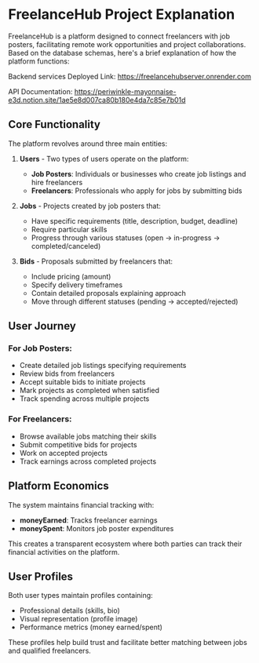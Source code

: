 # FreelanceHub Project Explanation

FreelanceHub is a platform designed to connect freelancers with job posters, facilitating remote work opportunities and project collaborations. Based on the database schemas, here's a brief explanation of how the platform functions:

Backend services Deployed Link: https://freelancehubserver.onrender.com 

API Documentation: https://periwinkle-mayonnaise-e3d.notion.site/1ae5e8d007ca80b180e4da7c85e7b01d

## Core Functionality

The platform revolves around three main entities:

1. **Users** - Two types of users operate on the platform:
   - **Job Posters**: Individuals or businesses who create job listings and hire freelancers
   - **Freelancers**: Professionals who apply for jobs by submitting bids

2. **Jobs** - Projects created by job posters that:
   - Have specific requirements (title, description, budget, deadline)
   - Require particular skills
   - Progress through various statuses (open → in-progress → completed/canceled)

3. **Bids** - Proposals submitted by freelancers that:
   - Include pricing (amount)
   - Specify delivery timeframes
   - Contain detailed proposals explaining approach
   - Move through different statuses (pending → accepted/rejected)

## User Journey

### For Job Posters:
- Create detailed job listings specifying requirements
- Review bids from freelancers
- Accept suitable bids to initiate projects
- Mark projects as completed when satisfied
- Track spending across multiple projects

### For Freelancers:
- Browse available jobs matching their skills
- Submit competitive bids for projects
- Work on accepted projects
- Track earnings across completed projects

## Platform Economics

The system maintains financial tracking with:
- **moneyEarned**: Tracks freelancer earnings
- **moneySpent**: Monitors job poster expenditures

This creates a transparent ecosystem where both parties can track their financial activities on the platform.

## User Profiles

Both user types maintain profiles containing:
- Professional details (skills, bio)
- Visual representation (profile image)
- Performance metrics (money earned/spent)

These profiles help build trust and facilitate better matching between jobs and qualified freelancers.
